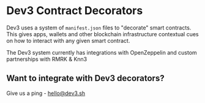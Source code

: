 # Dev3 Contract Decorators

Dev3 uses a system of `manifest.json` files to "decorate" smart contracts. This gives apps, wallets and other blockchain infrastructure contextual
cues on how to interact with any given smart contract.

The Dev3 system currently has integrations with OpenZeppelin and custom partnerships with RMRK & Knn3

## Want to integrate with Dev3 decorators?

Give us a ping - hello@dev3.sh

